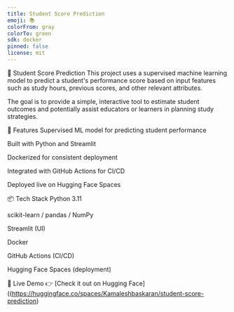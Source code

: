 ```yaml
---
title: Student Score Prediction
emoji: 📚
colorFrom: gray
colorTo: green
sdk: docker
pinned: false
license: mit
---
```



🧠 Student Score Prediction
This project uses a supervised machine learning model to predict a student's performance score based on input features such as study hours, previous scores, and other relevant attributes.

The goal is to provide a simple, interactive tool to estimate student outcomes and potentially assist educators or learners in planning study strategies.

🚀 Features
Supervised ML model for predicting student performance

Built with Python and Streamlit

Dockerized for consistent deployment

Integrated with GitHub Actions for CI/CD

Deployed live on Hugging Face Spaces

📦 Tech Stack
Python 3.11

scikit-learn / pandas / NumPy

Streamlit (UI)

Docker

GitHub Actions (CI/CD)

Hugging Face Spaces (deployment)

📌 Live Demo
👉 [Check it out on Hugging Face]((https://huggingface.co/spaces/Kamaleshbaskaran/student-score-prediction)

